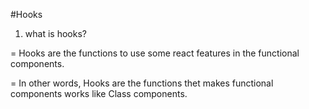 #Hooks

1. what is hooks?

= Hooks are the functions to use some react features in the functional components.

= In other words, Hooks are the functions thet makes functional components works like Class components. 